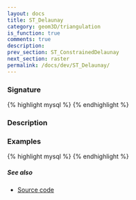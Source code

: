 ```yaml
---
layout: docs
title: ST_Delaunay
category: geom3D/triangulation
is_function: true
comments: true
description:
prev_section: ST_ConstrainedDelaunay
next_section: raster
permalink: /docs/dev/ST_Delaunay/
---
```


### Signature

{% highlight mysql %}
{% endhighlight %}

### Description

### Examples

{% highlight mysql %}
{% endhighlight %}

##### See also

* <a href="https://github.com/irstv/H2GIS/blob/master/h2spatial-ext/src/main/java/org/h2gis/h2spatialext/function/spatial/mesh/ST_Delaunay.java" target="_blank">Source code</a>
